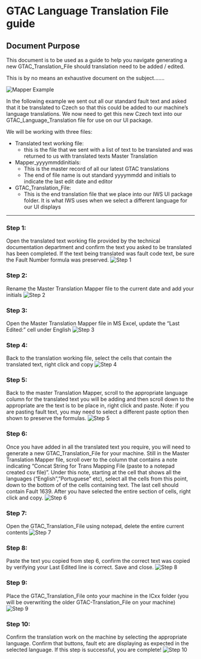  


# GTAC Language Translation File guide

## Document Purpose
This document is to be used as a guide to help you navigate generating a new GTAC_Translation_File should translation need to be added / edited. 


This is by no means an exhaustive document on the subject…….

![Mapper Example](./GTAC%20Language%20Translation%20Images/Mapper%20Example.png)


In the following example we sent out all our standard fault text and asked that it be translated to Czech so that this could be added to our machine’s language translations. We now need to get this new Czech text into our GTAC_Language_Translation file for use on our UI package.

 

We will be working with three files:
- Translated text working file:
    -	this is the file that we sent with a list of text to be translated and was returned to us with translated texts Master Translation 
- Mapper_yyyymmddinitials:
  - This is the master record of all our latest GTAC translations
  - The end of file name is out standard yyyymmdd and initials to indicate the last edit date and editor
- GTAC_Translation_File:
  - This is the end translation file that we place into our IWS UI package folder. It is what IWS uses when we select a different language for our UI displays

---

### Step 1:
Open the translated text working file provided by the technical documentation department and confirm the text you asked to be translated has been completed. If the text being translated was fault code text, be sure the Fault Number formula was preserved.
![Step 1](./GTAC%20Language%20Translation%20Images/Step%201.png)


### Step 2:
Rename the Master Translation Mapper file to the current date and add your initials
 ![Step 2](./GTAC%20Language%20Translation%20Images/Step%202.png)


### Step 3:
Open the Master Translation Mapper file in MS Excel, update the “Last Edited:” cell under English
 ![Step 3](./GTAC%20Language%20Translation%20Images/Step%203.png)

### Step 4:
Back to the translation working file, select the cells that contain the translated text, right click and copy
 ![Step 4](./GTAC%20Language%20Translation%20Images/Step%204.png)

### Step 5: 
Back to the master Translation Mapper, scroll to the appropriate language column for the translated text you will be adding and then scroll down to the appropriate are the text is to be place in, right click and paste. Note: if you are pasting fault text, you may need to select a different paste option then shown to preserve the formulas.
![Step 5](./GTAC%20Language%20Translation%20Images/Step%205.png)
 

### Step 6:
 Once you have added in all the translated text you require, you will need to generate a new GTAC_Translation_File for your machine. Still in the Master Translation Mapper file, scroll over to the column that contains a note indicating “Concat String for Trans Mapping File (paste to a notepad created csv file)”. Under this note, starting at the cell that shows all the languages (“English”,”Portuguese” etc), select all the cells from this point, down to the bottom of of the cells containing text. The last cell should contain Fault 1639. After you have selected the entire section of cells, right click and copy.
 ![Step 6](./GTAC%20Language%20Translation%20Images/Step%206.png)

### Step 7:
Open the GTAC_Translation_File using notepad, delete the entire current contents
 ![Step 7](./GTAC%20Language%20Translation%20Images/Step%207.png)

### Step 8: 
Paste the text you copied from step 6, confirm the correct text was copied by verifying your Last Edited line is correct. Save and close.
 ![Step 8](./GTAC%20Language%20Translation%20Images/Step%208.png)

### Step 9:
Place the GTAC_Translation_File onto your machine in the ICxx folder (you will be overwriting the older GTAC-Translation_File on your machine)
 ![Step 9](./GTAC%20Language%20Translation%20Images/Step%209.png)

### Step 10:
Confirm the translation work on the machine by selecting the appropriate language. Confirm that buttons, fault etc are displaying as expected in the selected language. If this step is successful, you are complete!
 ![Step 10](./GTAC%20Language%20Translation%20Images/Step%2010.png)
